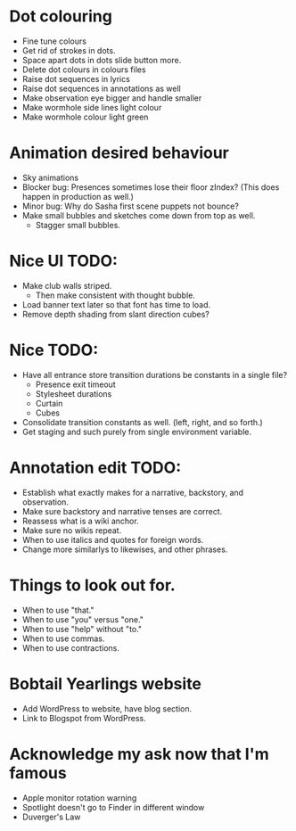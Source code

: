 # Dot colouring
* Fine tune colours
* Get rid of strokes in dots.
* Space apart dots in dots slide button more.
* Delete dot colours in colours files
* Raise dot sequences in lyrics
* Raise dot sequences in annotations as well
* Make observation eye bigger and handle smaller
* Make wormhole side lines light colour
* Make wormhole colour light green

# Animation desired behaviour
* Sky animations
* Blocker bug: Presences sometimes lose their floor zIndex? (This does happen in production as well.)
* Minor bug: Why do Sasha first scene puppets not bounce?
* Make small bubbles and sketches come down from top as well.
    * Stagger small bubbles.

# Nice UI TODO:
* Make club walls striped.
    * Then make consistent with thought bubble.
* Load banner text later so that font has time to load.
* Remove depth shading from slant direction cubes?

# Nice TODO:
* Have all entrance store transition durations be constants in a single file?
    * Presence exit timeout
    * Stylesheet durations
    * Curtain
    * Cubes
* Consolidate transition constants as well. (left, right, and so forth.)
* Get staging and such purely from single environment variable.

# Annotation edit TODO:
* Establish what exactly makes for a narrative, backstory, and observation.
* Make sure backstory and narrative tenses are correct.
* Reassess what is a wiki anchor.
* Make sure no wikis repeat.
* When to use italics and quotes for foreign words.
* Change more similarlys to likewises, and other phrases.

# Things to look out for.
* When to use "that."
* When to use "you" versus "one."
* When to use "help" without "to."
* When to use commas.
* When to use contractions.

# Bobtail Yearlings website
* Add WordPress to website, have blog section.
* Link to Blogspot from WordPress.

# Acknowledge my ask now that I'm famous
* Apple monitor rotation warning
* Spotlight doesn't go to Finder in different window
* Duverger's Law
